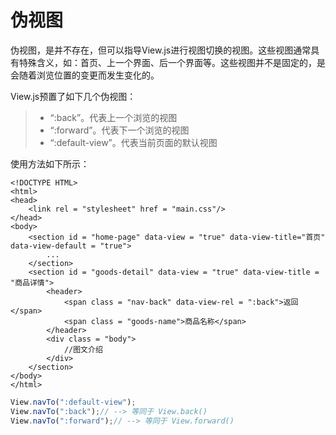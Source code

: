 # 伪视图

伪视图，是并不存在，但可以指导View.js进行视图切换的视图。这些视图通常具有特殊含义，如：首页、上一个界面、后一个界面等。这些视图并不是固定的，是会随着浏览位置的变更而发生变化的。

View.js预置了如下几个伪视图：

> * “:back”。代表上一个浏览的视图
> * “:forward”。代表下一个浏览的视图
> * “:default-view”。代表当前页面的默认视图

使用方法如下所示：

```markup
<!DOCTYPE HTML>
<html>
<head>
    <link rel = "stylesheet" href = "main.css"/>
</head>
<body>
    <section id = "home-page" data-view = "true" data-view-title="首页" data-view-default = "true">
        ...
    </section>
    <section id = "goods-detail" data-view = "true" data-view-title = "商品详情">
        <header>
            <span class = "nav-back" data-view-rel = ":back">返回</span>
            <span class = "goods-name">商品名称</span>
        </header>
        <div class = "body">
            //图文介绍
        </div>
    </section>
</body>
</html>
```

```javascript
View.navTo(":default-view");
View.navTo(":back");// --> 等同于 View.back()
View.navTo(":forward");// --> 等同于 View.forward()
```


